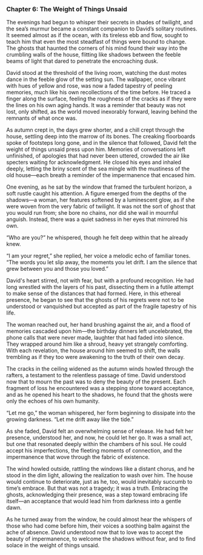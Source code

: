 ### Chapter 6: The Weight of Things Unsaid

The evenings had begun to whisper their secrets in shades of twilight, and the sea’s murmur became a constant companion to David’s solitary routines. It seemed almost as if the ocean, with its tireless ebb and flow, sought to teach him that even the most steadfast of things were bound to change. The ghosts that haunted the corners of his mind found their way into the crumbling walls of the house, flitting like shadows between the feeble beams of light that dared to penetrate the encroaching dusk.

David stood at the threshold of the living room, watching the dust motes dance in the feeble glow of the setting sun. The wallpaper, once vibrant with hues of yellow and rose, was now a faded tapestry of peeling memories, much like his own recollections of the time before. He traced a finger along the surface, feeling the roughness of the cracks as if they were the lines on his own aging hands. It was a reminder that beauty was not lost, only shifted, as the world moved inexorably forward, leaving behind the remnants of what once was.

As autumn crept in, the days grew shorter, and a chill crept through the house, settling deep into the marrow of its bones. The creaking floorboards spoke of footsteps long gone, and in the silence that followed, David felt the weight of things unsaid press upon him. Memories of conversations left unfinished, of apologies that had never been uttered, crowded the air like specters waiting for acknowledgment. He closed his eyes and inhaled deeply, letting the briny scent of the sea mingle with the mustiness of the old house—each breath a reminder of the impermanence that encased him.

One evening, as he sat by the window that framed the turbulent horizon, a soft rustle caught his attention. A figure emerged from the depths of the shadows—a woman, her features softened by a luminescent glow, as if she were woven from the very fabric of twilight. It was not the sort of ghost that you would run from; she bore no chains, nor did she wail in mournful anguish. Instead, there was a quiet sadness in her eyes that mirrored his own.

“Who are you?” he whispered, though he felt deep within that he already knew.

“I am your regret,” she replied, her voice a melodic echo of familiar tones. “The words you let slip away, the moments you let drift. I am the silence that grew between you and those you loved.”

David's heart stirred, not with fear, but with a profound recognition. He had long wrestled with the layers of his past, dissecting them in a futile attempt to make sense of the distances that had formed. Here, in this ethereal presence, he began to see that the ghosts of his regrets were not to be understood or vanquished but accepted as part of the fragile tapestry of his life.

The woman reached out, her hand brushing against the air, and a flood of memories cascaded upon him—the birthday dinners left uncelebrated, the phone calls that were never made, laughter that had faded into silence. They wrapped around him like a shroud, heavy yet strangely comforting. With each revelation, the house around him seemed to shift, the walls trembling as if they too were awakening to the truth of their own decay.

The cracks in the ceiling widened as the autumn winds howled through the rafters, a testament to the relentless passage of time. David understood now that to mourn the past was to deny the beauty of the present. Each fragment of loss he encountered was a stepping stone toward acceptance, and as he opened his heart to the shadows, he found that the ghosts were only the echoes of his own humanity.

“Let me go,” the woman whispered, her form beginning to dissipate into the growing darkness. “Let me drift away like the tide.”

As she faded, David felt an overwhelming sense of release. He had felt her presence, understood her, and now, he could let her go. It was a small act, but one that resonated deeply within the chambers of his soul. He could accept his imperfections, the fleeting moments of connection, and the impermanence that wove through the fabric of existence.

The wind howled outside, rattling the windows like a distant chorus, and he stood in the dim light, allowing the realization to wash over him. The house would continue to deteriorate, just as he, too, would inevitably succumb to time’s embrace. But that was not a tragedy; it was a truth. Embracing the ghosts, acknowledging their presence, was a step toward embracing life itself—an acceptance that would lead him from darkness into a gentle dawn.

As he turned away from the window, he could almost hear the whispers of those who had come before him, their voices a soothing balm against the ache of absence. David understood now that to love was to accept the beauty of impermanence, to welcome the shadows without fear, and to find solace in the weight of things unsaid.